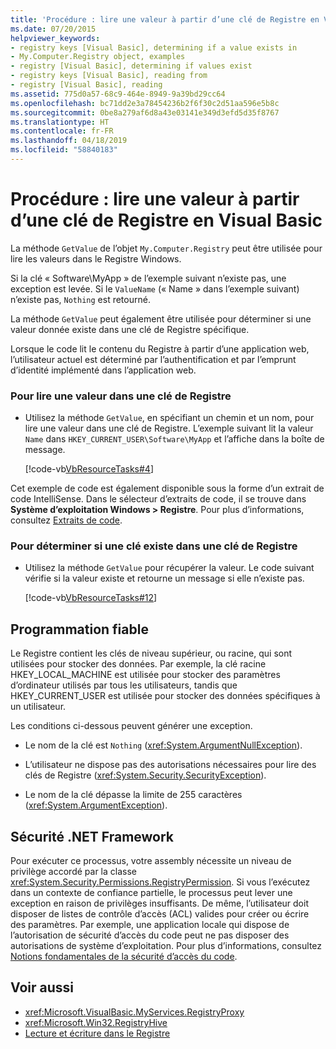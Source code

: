 ```yaml
---
title: 'Procédure : lire une valeur à partir d’une clé de Registre en Visual Basic'
ms.date: 07/20/2015
helpviewer_keywords:
- registry keys [Visual Basic], determining if a value exists in
- My.Computer.Registry object, examples
- registry [Visual Basic], determining if values exist
- registry keys [Visual Basic], reading from
- registry [Visual Basic], reading
ms.assetid: 775d0a57-68c9-464e-8949-9a39bd29cc64
ms.openlocfilehash: bc71dd2e3a78454236b2f6f30c2d51aa596e5b8c
ms.sourcegitcommit: 0be8a279af6d8a43e03141e349d3efd5d35f8767
ms.translationtype: HT
ms.contentlocale: fr-FR
ms.lasthandoff: 04/18/2019
ms.locfileid: "58840183"
---
```

# <a name="how-to-read-a-value-from-a-registry-key-in-visual-basic"></a>Procédure : lire une valeur à partir d’une clé de Registre en Visual Basic
La méthode `GetValue` de l’objet `My.Computer.Registry` peut être utilisée pour lire les valeurs dans le Registre Windows.  
  
 Si la clé « Software\MyApp » de l’exemple suivant n’existe pas, une exception est levée. Si le `ValueName` (« Name » dans l’exemple suivant) n’existe pas, `Nothing` est retourné.  
  
 La méthode `GetValue` peut également être utilisée pour déterminer si une valeur donnée existe dans une clé de Registre spécifique.  
  
 Lorsque le code lit le contenu du Registre à partir d’une application web, l’utilisateur actuel est déterminé par l’authentification et par l’emprunt d’identité implémenté dans l’application web.  
  
### <a name="to-read-a-value-from-a-registry-key"></a>Pour lire une valeur dans une clé de Registre  
  
-   Utilisez la méthode `GetValue`, en spécifiant un chemin et un nom, pour lire une valeur dans une clé de Registre. L’exemple suivant lit la valeur `Name` dans `HKEY_CURRENT_USER\Software\MyApp` et l’affiche dans la boîte de message.  
  
     [!code-vb[VbResourceTasks#4](~/samples/snippets/visualbasic/VS_Snippets_VBCSharp/VbResourceTasks/VB/Class1.vb#4)]  
  
 Cet exemple de code est également disponible sous la forme d’un extrait de code IntelliSense. Dans le sélecteur d’extraits de code, il se trouve dans **Système d’exploitation Windows > Registre**. Pour plus d’informations, consultez [Extraits de code](/visualstudio/ide/code-snippets).  
  
### <a name="to-determine-whether-a-value-exists-in-a-registry-key"></a>Pour déterminer si une clé existe dans une clé de Registre  
  
-   Utilisez la méthode `GetValue` pour récupérer la valeur. Le code suivant vérifie si la valeur existe et retourne un message si elle n’existe pas.  
  
     [!code-vb[VbResourceTasks#12](~/samples/snippets/visualbasic/VS_Snippets_VBCSharp/VbResourceTasks/VB/Class1.vb#12)]  
  
## <a name="robust-programming"></a>Programmation fiable  
 Le Registre contient les clés de niveau supérieur, ou racine, qui sont utilisées pour stocker des données. Par exemple, la clé racine HKEY_LOCAL_MACHINE est utilisée pour stocker des paramètres d’ordinateur utilisés par tous les utilisateurs, tandis que HKEY_CURRENT_USER est utilisée pour stocker des données spécifiques à un utilisateur.  
  
 Les conditions ci-dessous peuvent générer une exception.  
  
-   Le nom de la clé est `Nothing` (<xref:System.ArgumentNullException>).  
  
-   L’utilisateur ne dispose pas des autorisations nécessaires pour lire des clés de Registre (<xref:System.Security.SecurityException>).  
  
-   Le nom de la clé dépasse la limite de 255 caractères (<xref:System.ArgumentException>).  
  
## <a name="net-framework-security"></a>Sécurité .NET Framework  
 Pour exécuter ce processus, votre assembly nécessite un niveau de privilège accordé par la classe <xref:System.Security.Permissions.RegistryPermission>. Si vous l’exécutez dans un contexte de confiance partielle, le processus peut lever une exception en raison de privilèges insuffisants. De même, l’utilisateur doit disposer de listes de contrôle d’accès (ACL) valides pour créer ou écrire des paramètres. Par exemple, une application locale qui dispose de l’autorisation de sécurité d’accès du code peut ne pas disposer des autorisations de système d’exploitation. Pour plus d’informations, consultez [Notions fondamentales de la sécurité d’accès du code](../../../../framework/misc/code-access-security-basics.md).  
  
## <a name="see-also"></a>Voir aussi

- <xref:Microsoft.VisualBasic.MyServices.RegistryProxy>
- <xref:Microsoft.Win32.RegistryHive>
- [Lecture et écriture dans le Registre](../../../../visual-basic/developing-apps/programming/computer-resources/reading-from-and-writing-to-the-registry.md)

